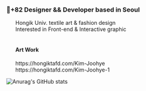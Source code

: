 


  <H3>🌷+82 Designer && Developer based in Seoul<br></H3>
  <ol>Hongik Univ. textile art & fashion design<br>
    Interested in Front-end & Interactive graphic<br><br></ol>
	<ol><H4>Art Work<H4></ol>
	<ol>https://hongiktafd.com/Kim-Joohye<br>
https://hongiktafd.com/Kim-Joohye-1</ol>
	
![Anurag's GitHub stats](https://github-readme-stats.vercel.app/api?username=joohyering&&show_icons=true&theme=greywhite)
